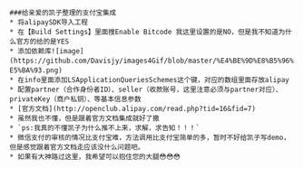 <code>
###给亲爱的凯子整理的支付宝集成
* 将alipaySDK导入工程
* 在【Build Settings】里面搜Enable Bitcode 我这里设置的是NO，但是我不知道为什么官方的给的是YES
* 添加依赖库![image](https://github.com/Davisjy/images4Gif/blob/master/%E4%BE%9D%E8%B5%96%E5%BA%93.png)
* 在info里面添加LSApplicationQueriesSchemes这个键，对应的数组里面存放alipay
* 配置partner（合作身份者ID）、seller（收款账号，这里注意必须与partner对应）、privateKey（商户私钥）、等基本信息参数
* [官方文档](http://openclub.alipay.com/read.php?tid=16&fid=7)
* 虽然我也不懂，但是跟着官方文档集成就好了撒
* `ps:我真的不懂凯子为什么推不上来，求解，求告知！！！`
* 微信支付的审核的情况比支付宝难，方法调用比支付宝简单的多，暂时不好给凯子写demo，但是感觉跟着官方文档走应该没什么问题吧。
* 如果有大神路过这里，我希望可以抱住您的大腿😳😳😳
</pre>